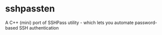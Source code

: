 # sshpassten
A C++ (mini) port of SSHPass utility - which lets you automate password-based SSH authentication
